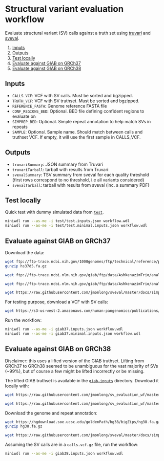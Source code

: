 # Structural variant evaluation workflow

Evaluate structural variant (SV) calls against a truth set using [truvari](https://github.com/ACEnglish/truvari) and [sveval](https://github.com/jmonlong/sveval).

1. [Inputs](#inputs)
2. [Outputs](#outputs)
3. [Test locally](#test-locally)
4. [Evaluate against GIAB on GRCh37](#evaluate-against-giab-on-grch37)
4. [Evaluate against GIAB on GRCh38](#evaluate-against-giab-on-grch38)

## Inputs

- `CALLS_VCF`: VCF with SV calls. Must be sorted and bgzipped.
- `TRUTH_VCF`: VCF with SV truthset. Must be sorted and bgzipped.
- `REFERENCE_FASTA`: Genome reference FASTA file
- `CONF_REGIONS_BED`: Optional. BED file defining confident regions to evaluate on
- `SIMPREP_BED`: Optional. Simple repeat annotation to help match SVs in repeats
- `SAMPLE`: Optional. Sample name. Should match between calls and truthset VCF. If empty, it will use the first sample in CALLS_VCF.

## Outputs

- `truvariSummary`: JSON summary from Truvari
- `truvariTarball`: tarball with results from Truvari
- `svevalSummary`: TSV summary from sveval for each quality threshold (first rows correspond to no threshold, i.e all variants considered)
- `svevalTarball`: tarball with results from sveval (inc. a summary PDF)

## Test locally

Quick test with dummy simulated data from [`test`](test).

```sh
miniwdl run --as-me -i test/test.inputs.json workflow.wdl
miniwdl run --as-me -i test/test.minimal.inputs.json workflow.wdl
```

## Evaluate against GIAB on GRCh37

Download the data:

```sh
wget ftp://ftp-trace.ncbi.nih.gov/1000genomes/ftp/technical/reference/phase2_reference_assembly_sequence/hs37d5.fa.gz
gunzip hs37d5.fa.gz

wget ftp://ftp-trace.ncbi.nlm.nih.gov/giab/ftp/data/AshkenazimTrio/analysis/NIST_SVs_Integration_v0.6/HG002_SVs_Tier1_v0.6.vcf.gz

wget ftp://ftp-trace.ncbi.nlm.nih.gov/giab/ftp/data/AshkenazimTrio/analysis/NIST_SVs_Integration_v0.6/HG002_SVs_Tier1_v0.6.bed

wget https://raw.githubusercontent.com/jmonlong/sveval/master/docs/simpleRepeat_GRCh37.bed.gz
```

For testing purpose, download a VCF with SV calls:

```sh
wget https://s3-us-west-2.amazonaws.com/human-pangenomics/publications/vgsv2019/vcfs/giab5-vg-HG002.vcf.gz
```

Run the workflow:

```sh
miniwdl run --as-me -i giab37.inputs.json workflow.wdl
miniwdl run --as-me -i giab37.minimal.inputs.json workflow.wdl
```

## Evaluate against GIAB on GRCh38

Disclaimer: this uses a lifted version of the GIAB truthset. 
Lifting from GRCh37 to GRCh38 seemed to be unambiguous for the vast majority of SVs (~99%), but of course a few might be lifted incorrectly or be missing.

The lifted GIAB truthset is available in the [`giab-inputs`](giab-inputs) directory. 
Download it locally with:

```sh
wget https://raw.githubusercontent.com/jmonlong/sv_evaluation_wf/master/giab-inputs/giab6_hg38-truth-baseline.vcf.gz

wget https://raw.githubusercontent.com/jmonlong/sv_evaluation_wf/master/giab-inputs/HG002_SVs_Tier1_v0.6.lifted.bed
```

Download the genome and repeat annotation:

```sh
wget https://hgdownload.soe.ucsc.edu/goldenPath/hg38/bigZips/hg38.fa.gz
gunzip hg38.fa.gz

wget https://raw.githubusercontent.com/jmonlong/sveval/master/docs/simpleRepeat_GRCh38.bed.gz
```

Assuming the SV calls are in a `calls.vcf.gz` file, run the workflow:

```sh
miniwdl run --as-me -i giab38.inputs.json workflow.wdl
```
